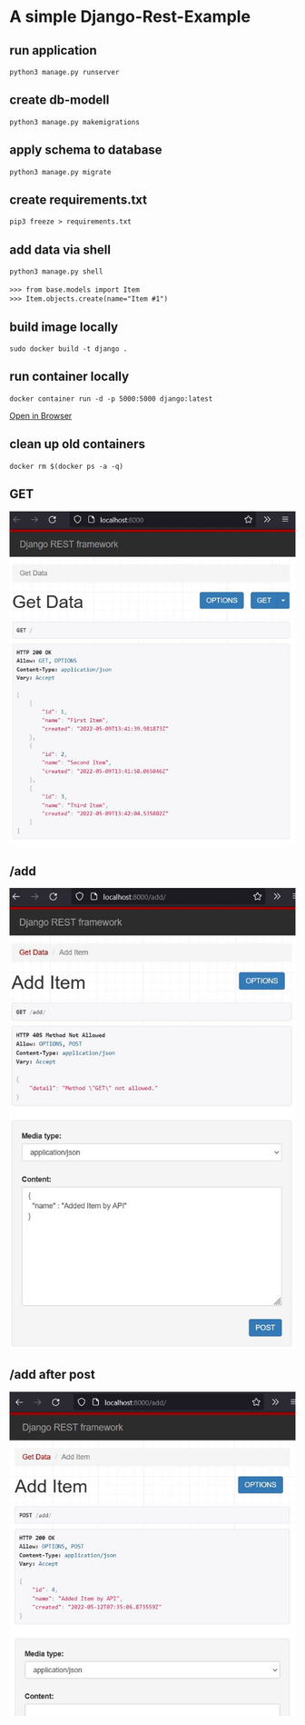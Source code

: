 # A simple Django-Rest-Example

## run application
```shell
python3 manage.py runserver
```

## create db-modell 
```shell
python3 manage.py makemigrations
```

## apply schema to database
```shell
python3 manage.py migrate
```

## create requirements.txt
```shell
pip3 freeze > requirements.txt
```

## add data via shell
```shell
python3 manage.py shell

>>> from base.models import Item
>>> Item.objects.create(name="Item #1")
```

## build image locally
```shell
sudo docker build -t django .
```

## run container locally
```shell
docker container run -d -p 5000:5000 django:latest
```
[Open in Browser](http://localhost:5000)

## clean up old containers
```shell
docker rm $(docker ps -a -q)
```

## GET
![GET](docs/img/get_root.jpg)

## /add
![GET](docs/img/add_item_post_1.jpg)

## /add after post
![GET](docs/img/add_item_post_2.jpg)
